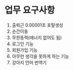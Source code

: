 # 업무 요구사항
1. 출퇴근 0.00001초 포탈생성
2. 순간이동
3. 무한동력(에너지 없어도 됨)
4. 로그인 기능
5. 회원가입 기능
6. 아무런 생각을 못하게 하는 기능
7. 강아지 언어 번역기